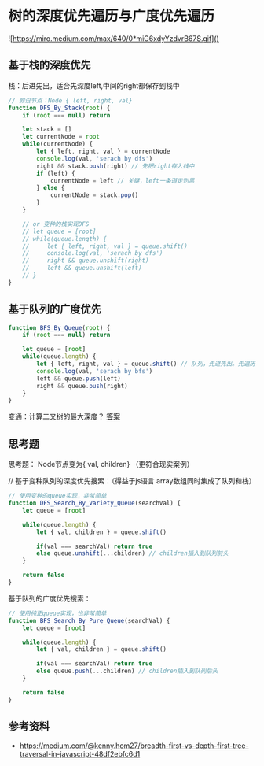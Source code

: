 # 树的深度优先遍历与广度优先遍历

![https://miro.medium.com/max/640/0*miG6xdyYzdvrB67S.gif]()

## 基于栈的深度优先

栈：后进先出，适合先深度left,中间的right都保存到栈中

``` js
// 假设节点：Node { left, right, val}
function DFS_By_Stack(root) {
    if (root === null) return

    let stack = []
    let currentNode = root
    while(currentNode) {
        let { left, right, val } = currentNode
        console.log(val, 'serach by dfs')
        right && stack.push(right) // 先把right存入栈中
        if (left) {
            currentNode = left // 关键，left一条道走到黑
        } else {
            currentNode = stack.pop()
        }
    }

    // or 变种的栈实现DFS
    // let queue = [root]
    // while(queue.length) {
    //     let { left, right, val } = queue.shift()
    //     console.log(val, 'serach by dfs')
    //     right && queue.unshift(right)
    //     left && queue.unshift(left)
    // }
}
```

## 基于队列的广度优先

``` js
function BFS_By_Queue(root) {
    if (root === null) return

    let queue = [root]
    while(queue.length) {
        let { left, right, val } = queue.shift() // 队列，先进先出。先遍历顶层节点
        console.log(val, 'serach by bfs')
        left && queue.push(left)
        right && queue.push(right)
    }
}
```

变通：计算二叉树的最大深度？ [答案](./maximum-depth-of-binary-tree.js)

## 思考题

思考题： Node节点变为{ val, children} （更符合现实案例）

// 基于变种队列的深度优先搜索：（得益于js语言 array数组同时集成了队列和栈）
``` js
// 使用变种的queue实现，非常简单
function DFS_Search_By_Variety_Queue(searchVal) {
    let queue = [root]

    while(queue.length) {
        let { val, children } = queue.shift()

        if(val === searchVal) return true
        else queue.unshift(...children) // children插入到队列前头
    }

    return false
}
```

基于队列的广度优先搜索：
``` js
// 使用纯正queue实现，也非常简单
function BFS_Search_By_Pure_Queue(searchVal) {
    let queue = [root]

    while(queue.length) {
        let { val, children } = queue.shift()

        if(val === searchVal) return true
        else queue.push(...children) // children插入到队列后头
    }

    return false
}
```

## 参考资料

* https://medium.com/@kenny.hom27/breadth-first-vs-depth-first-tree-traversal-in-javascript-48df2ebfc6d1
